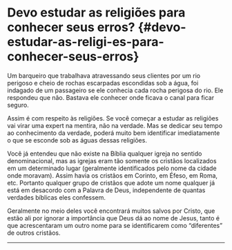 # Devo estudar as religiões para conhecer seus erros? {#devo-estudar-as-religi-es-para-conhecer-seus-erros}

Um barqueiro que trabalhava atravessando seus clientes por um rio perigoso e cheio de rochas escarpadas escondidas sob a água, foi indagado de um passageiro se ele conhecia cada rocha perigosa do rio. Ele respondeu que não. Bastava ele conhecer onde ficava o canal para ficar seguro.

Assim é com respeito às religiões. Se você começar a estudar as religiões vai virar uma expert na mentira, não na verdade. Mas se dedicar seu tempo ao conhecimento da verdade, poderá muito bem identificar imediatamente o que se esconde sob as águas dessas religiões.

Você já entendeu que não existe na Bíblia qualquer igreja no sentido denominacional, mas as igrejas eram tão somente os cristãos localizados em um determinado lugar (geralmente identificados pelo nome da cidade onde moravam). Assim havia os cristãos em Corinto, em Éfeso, em Roma, etc. Portanto qualquer grupo de cristãos que adote um nome qualquer já está em desacordo com a Palavra de Deus, independente de quantas verdades bíblicas eles confessem.

Geralmente no meio deles você encontrará muitos salvos por Cristo, que estão ali por ignorar a importância que Deus dá ao nome de Jesus, tanto é que acrescentaram um outro nome para se identificarem como “diferentes” de outros cristãos.

*****